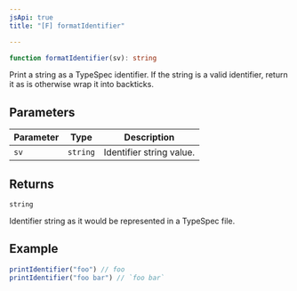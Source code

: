 ```yaml
---
jsApi: true
title: "[F] formatIdentifier"

---
```

```ts
function formatIdentifier(sv): string
```

Print a string as a TypeSpec identifier. If the string is a valid identifier, return it as is otherwise wrap it into backticks.

## Parameters

| Parameter | Type | Description |
| ------ | ------ | ------ |
| `sv` | `string` | Identifier string value. |

## Returns

`string`

Identifier string as it would be represented in a TypeSpec file.

## Example

```ts
printIdentifier("foo") // foo
printIdentifier("foo bar") // `foo bar`
```

